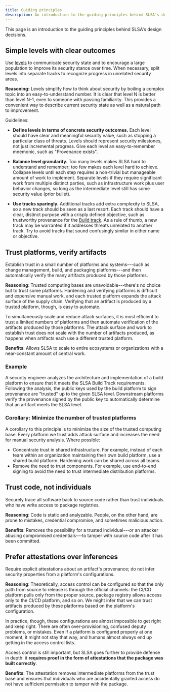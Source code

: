 ```yaml
---
title: Guiding principles
description: An introduction to the guiding principles behind SLSA's design decisions.
---
```


This page is an introduction to the guiding principles behind SLSA's design
decisions.

## Simple levels with clear outcomes

Use [levels](levels) to communicate security state and to encourage a large
population to improve its security stance over time. When necessary, split
levels into separate tracks to recognize progress in unrelated security areas.

**Reasoning:** Levels simplify how to think about security by boiling a complex
topic into an easy-to-understand number. It is clear that level N is better than
level N-1, even to someone with passing familiarity. This provides a convenient
way to describe current security state as well as a natural path to improvement.

Guidelines:

-   **Define levels in terms of concrete security outcomes.** Each level should
    have clear and meaningful security value, such as stopping a particular
    class of threats. Levels should represent security milestones, not just
    incremental progress. Give each level an easy-to-remember mnemonic, such as
    "Provenance exists".

-   **Balance level granularity.** Too many levels makes SLSA hard to understand
    and remember; too few makes each level hard to achieve. Collapse levels
    until each step requires a non-trivial but manageable amount of work to
    implement. Separate levels if they require significant work from multiple
    distinct parties, such as infrastructure work plus user behavior changes, so
    long as the intermediate level still has some security value (prior bullet).

-   **Use tracks sparingly.** Additional tracks add extra complexity to SLSA, so
    a new track should be seen as a last resort. Each track should have a clear,
    distinct purpose with a crisply defined objective, such as trustworthy
    provenance for the [Build track](levels#build-track). As a rule of thumb, a
    new track may be warranted if it addresses threats unrelated to another
    track. Try to avoid tracks that sound confusingly similar in either name or
    objective.

## Trust platforms, verify artifacts

Establish trust in a small number of platforms and systems---such as change management, build,
and packaging platforms---and then automatically verify the many artifacts
produced by those platforms.

**Reasoning**: Trusted computing bases are unavoidable---there's no choice but
to trust some platforms. Hardening and verifying platforms is difficult and
expensive manual work, and each trusted platform expands the attack surface of the
supply chain. Verifying that an artifact is produced by a trusted platform,
though, is easy to automate.

To simultaneously scale and reduce attack surfaces, it is most efficient to trust a limited
numbers of platforms and then automate verification of the artifacts produced by those platforms.
The attack surface and work to establish trust does not scale with the number of artifacts produced,
as happens when artifacts each use a different trusted platform.

**Benefits**: Allows SLSA to scale to entire ecosystems or organizations with a near-constant
amount of central work.

### Example

A security engineer analyzes the architecture and implementation of a build
platform to ensure that it meets the SLSA Build Track requirements. Following the
analysis, the public keys used by the build platform to sign provenance are
"trusted" up to the given SLSA level. Downstream platforms verify the provenance
signed by the public key to automatically determine that an artifact meets the
SLSA level.  

### Corollary: Minimize the number of trusted platforms

A corollary to this principle is to minimize the size of the trusted computing
base. Every platform we trust adds attack surface and increases the need for
manual security analysis. Where possible:

-   Concentrate trust in shared infrastructure. For example, instead of each
    team within an organization maintaining their own build platform, use a
    shared build platform. Hardening work can be shared across all teams.
-   Remove the need to trust components. For example, use end-to-end signing
    to avoid the need to trust intermediate distribution platforms.

## Trust code, not individuals

Securely trace all software back to source code rather than trust individuals who have write access to package registries.

**Reasoning**: Code is static and analyzable. People, on the other hand, are prone to mistakes,
credential compromise, and sometimes malicious action.

**Benefits**: Removes the possibility for a trusted individual---or an
attacker abusing compromised credentials---to tamper with source code
after it has been committed.

## Prefer attestations over inferences

Require explicit attestations about an artifact's provenance; do not infer
security properties from a platform's configurations.

**Reasoning**: Theoretically, access control can be configured so that the only path from
source to release is through the official channels: the CI/CD platform pulls only
from the proper source, package registry allows access only to the CI/CD platform,
and so on. We might infer that we can trust artifacts produced by these platforms
based on the platform's configuration.

In practice, though, these configurations are almost impossible to get right and
keep right. There are often over-provisioning, confused deputy problems, or
mistakes. Even if a platform is configured properly at one moment, it might not
stay that way, and humans almost always end up getting in the access control
lists.

Access control is still important, but SLSA goes further to provide defense in depth: it **requires proof in
the form of attestations that the package was built correctly**.

**Benefits**: The attestation removes intermediate platforms from the trust base and ensures that
individuals who are accidentally granted access do not have sufficient permission to tamper with the package.
